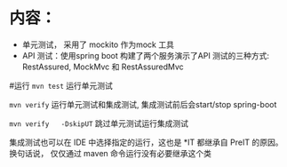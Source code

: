 # 内容：
- 单元测试， 采用了 mockito 作为mock 工具
- API 测试：使用spring boot 构建了两个服务演示了API 测试的三种方式: RestAssured, MockMvc 和 RestAssuredMvc

#运行
`mvn test` 运行单元测试

`mvn verify` 运行单元测试和集成测试, 集成测试前后会start/stop spring-boot 

`mvn verify   -DskipUT`  跳过单元测试运行集成测试


集成测试也可以在 IDE 中选择指定的运行，这也是 *IT 都继承自 PreIT 的原因。 换句话说， 仅仅通过 maven 命令运行没有必要继承这个类


